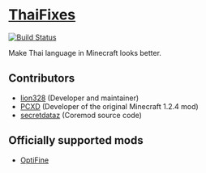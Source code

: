 [ThaiFixes](http://thaifixes.lion328.com)
=========

[![Build Status](https://travis-ci.org/lion328/ThaiFixes.svg?branch=master)](https://travis-ci.org/lion328/ThaiFixes)

Make Thai language in Minecraft looks better.

Contributors
--------------

- [lion328](http://github.com/lion328) (Developer and maintainer)
- [PCXD](http://pcxd.me) (Developer of the original Minecraft 1.2.4 mod)
- [secretdataz](https://github.com/secretdataz) (Coremod source code)

Officially supported mods
---------------------
- [OptiFine](http://optifine.net/)

